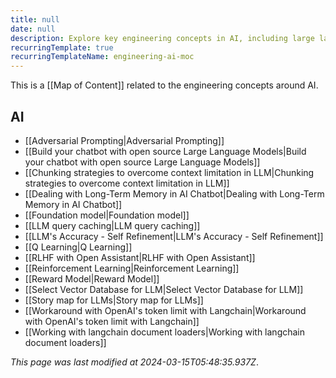```yaml
---
title: null
date: null
description: Explore key engineering concepts in AI, including large language models, reinforcement learning, chatbot building, and strategies to improve LLM performance and memory handling.
recurringTemplate: true
recurringTemplateName: engineering-ai-moc
---
```


This is a [[Map of Content]] related to the engineering concepts around AI.

## AI

- [[Adversarial Prompting|Adversarial Prompting]]
- [[Build your chatbot with open source Large Language Models|Build your chatbot with open source Large Language Models]]
- [[Chunking strategies to overcome context limitation in LLM|Chunking strategies to overcome context limitation in LLM]]
- [[Dealing with Long-Term Memory in AI Chatbot|Dealing with Long-Term Memory in AI Chatbot]]
- [[Foundation model|Foundation model]]
- [[LLM query caching|LLM query caching]]
- [[LLM's Accuracy - Self Refinement|LLM's Accuracy - Self Refinement]]
- [[Q Learning|Q Learning]]
- [[RLHF with Open Assistant|RLHF with Open Assistant]]
- [[Reinforcement Learning|Reinforcement Learning]]
- [[Reward Model|Reward Model]]
- [[Select Vector Database for LLM|Select Vector Database for LLM]]
- [[Story map for LLMs|Story map for LLMs]]
- [[Workaround with OpenAI's token limit with Langchain|Workaround with OpenAI's token limit with Langchain]]
- [[Working with langchain document loaders|Working with langchain document loaders]]

_This page was last modified at 2024-03-15T05:48:35.937Z_.
